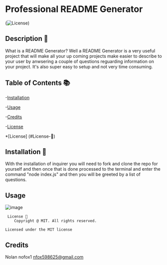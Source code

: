 # Professional README Generator
  (![License](https://img.shields.io/badge/license-MIT-blue.svg))

  ## Description 🧾

  What is a README Generator? Well a README Generator is a very useful project that will make all your up coming projects make easier to describe to your user by anwsering a couple of questions reguarding information on your project. It's also super easy to setup and not very time consuming.

  ## Table of Contents 📚

  -[Installation](#installation)

  -[Usage](#usage)

  -[Credits](#credits)

  -[License](#license)

  *[License] (#License-📛)
  

  ## Installation 🔋
  With the installation of inquirer you will need to fork and clone the repo for yourself and then once that is done processed to the terminal and enter the command "node index.js" and then you will be greeted by a list of questions.

 

  ## Usage 

  ![image](https://github.com/nofox1/Professional-README-Generator/assets/136627240/83b19e44-bc07-4a4d-a8c1-2dbc6f3f97fa)

  
  
     License 📛
        Copyright @ MIT. All rights reserved.
    
    Licensed under the MIT license

 
  ## Credits

  Nolan
  nofox1
  nfox598625@gmail.com

